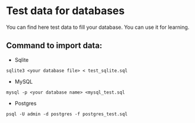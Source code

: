# Test data for databases

You can find here test data to fill your database.
You can use it for learning.

## Command to import data:

- Sqlite

`sqlite3 <your database file> < test_sqlite.sql`

- MySQL

`mysql -p <your database name> <mysql_test.sql`

- Postgres

`psql -U admin -d postgres -f postgres_test.sql`
